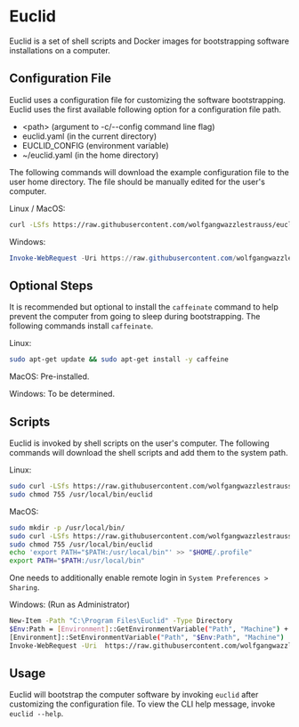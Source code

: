 # Euclid

Euclid is a set of shell scripts and Docker images for bootstrapping software
installations on a computer.

## Configuration File

Euclid uses a configuration file for customizing the software bootstrapping.
Euclid uses the first available following option for a configuration file path.

- \<path> (argument to -c/--config command line flag)
- euclid.yaml (in the current directory)
- EUCLID_CONFIG (environment variable)
- ~/euclid.yaml (in the home directory)

The following commands will download the example configuration file to the user
home directory. The file should be manually edited for the user's computer.

Linux / MacOS:

```bash
curl -LSfs https://raw.githubusercontent.com/wolfgangwazzlestrauss/euclid/master/host_vars/euclid.yaml -o $HOME/euclid.yaml
```

Windows:

```powershell
Invoke-WebRequest -Uri https://raw.githubusercontent.com/wolfgangwazzlestrauss/euclid/master/host_vars/euclid.yaml -OutFile $HOME/euclid.yaml
```

## Optional Steps

It is recommended but optional to install the `caffeinate` command to help
prevent the computer from going to sleep during bootstrapping. The following
commands install `caffeinate`.

Linux:

```bash
sudo apt-get update && sudo apt-get install -y caffeine
```

MacOS: Pre-installed.

Windows: To be determined.

## Scripts

Euclid is invoked by shell scripts on the user's computer. The following
commands will download the shell scripts and add them to the system path.

Linux:

```bash
sudo curl -LSfs https://raw.githubusercontent.com/wolfgangwazzlestrauss/euclid/master/euclid.sh -o /usr/local/bin/euclid
sudo chmod 755 /usr/local/bin/euclid
```

MacOS:

```bash
sudo mkdir -p /usr/local/bin/
sudo curl -LSfs https://raw.githubusercontent.com/wolfgangwazzlestrauss/euclid/master/euclid.sh -o /usr/local/bin/euclid
sudo chmod 755 /usr/local/bin/euclid
echo 'export PATH="$PATH:/usr/local/bin"' >> "$HOME/.profile"
export PATH="$PATH:/usr/local/bin"
```

One needs to additionally enable remote login in `System Preferences > Sharing`.

Windows: (Run as Administrator)

```bash
New-Item -Path "C:\Program Files\Euclid" -Type Directory
$Env:Path = [Environment]::GetEnvironmentVariable("Path", "Machine") + ";C:\Program Files\Euclid"
[Environment]::SetEnvironmentVariable("Path", "$Env:Path", "Machine")
Invoke-WebRequest -Uri  https://raw.githubusercontent.com/wolfgangwazzlestrauss/euclid/master/euclid.ps1 -o "C:\Program Files\Euclid\euclid"
```

## Usage

Euclid will bootstrap the computer software by invoking `euclid` after
customizing the configuration file. To view the CLI help message, invoke
`euclid --help`.
